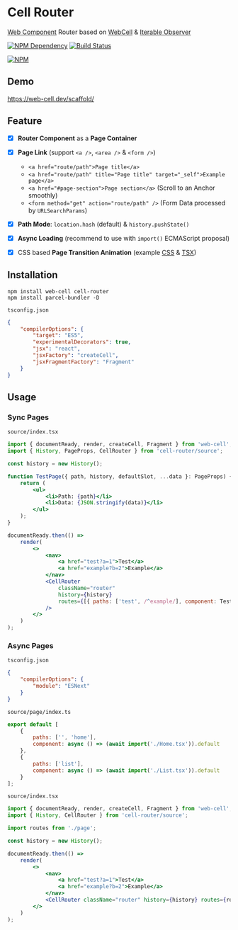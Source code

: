 # Cell Router

[Web Component][1] Router based on [WebCell][2] & [Iterable Observer][3]

[![NPM Dependency](https://david-dm.org/EasyWebApp/cell-router.svg)][4]
[![Build Status](https://travis-ci.com/EasyWebApp/cell-router.svg?branch=master)][5]

[![NPM](https://nodei.co/npm/cell-router.png?downloads=true&downloadRank=true&stars=true)][6]

## Demo

https://web-cell.dev/scaffold/

## Feature

-   [x] **Router Component** as a **Page Container**

-   [x] **Page Link** (support `<a />`, `<area />` & `<form />`)

    -   `<a href="route/path">Page title</a>`
    -   `<a href="route/path" title="Page title" target="_self">Example page</a>`
    -   `<a href="#page-section">Page section</a>` (Scroll to an Anchor smoothly)
    -   `<form method="get" action="route/path" />` (Form Data processed by `URLSearchParams`)

-   [x] **Path Mode**: `location.hash` (default) & `history.pushState()`

-   [x] **Async Loading** (recommend to use with `import()` ECMAScript proposal)

-   [x] CSS based **Page Transition Animation** (example [CSS][7] & [TSX][8])

## Installation

```shell
npm install web-cell cell-router
npm install parcel-bundler -D
```

`tsconfig.json`

```json
{
    "compilerOptions": {
        "target": "ES5",
        "experimentalDecorators": true,
        "jsx": "react",
        "jsxFactory": "createCell",
        "jsxFragmentFactory": "Fragment"
    }
}
```

## Usage

### Sync Pages

`source/index.tsx`

```jsx
import { documentReady, render, createCell, Fragment } from 'web-cell';
import { History, PageProps, CellRouter } from 'cell-router/source';

const history = new History();

function TestPage({ path, history, defaultSlot, ...data }: PageProps) {
    return (
        <ul>
            <li>Path: {path}</li>
            <li>Data: {JSON.stringify(data)}</li>
        </ul>
    );
}

documentReady.then(() =>
    render(
        <>
            <nav>
                <a href="test?a=1">Test</a>
                <a href="example?b=2">Example</a>
            </nav>
            <CellRouter
                className="router"
                history={history}
                routes={[{ paths: ['test', /^example/], component: TestPage }]}
            />
        </>
    )
);
```

### Async Pages

`tsconfig.json`

```json
{
    "compilerOptions": {
        "module": "ESNext"
    }
}
```

`source/page/index.ts`

```javascript
export default [
    {
        paths: ['', 'home'],
        component: async () => (await import('./Home.tsx')).default
    },
    {
        paths: ['list'],
        component: async () => (await import('./List.tsx')).default
    }
];
```

`source/index.tsx`

```jsx
import { documentReady, render, createCell, Fragment } from 'web-cell';
import { History, CellRouter } from 'cell-router/source';

import routes from './page';

const history = new History();

documentReady.then(() =>
    render(
        <>
            <nav>
                <a href="test?a=1">Test</a>
                <a href="example?b=2">Example</a>
            </nav>
            <CellRouter className="router" history={history} routes={routes} />
        </>
    )
);
```

[1]: https://www.webcomponents.org/
[2]: https://web-cell.dev/
[3]: https://web-cell.dev/iterable-observer/
[4]: https://david-dm.org/EasyWebApp/cell-router
[5]: https://travis-ci.com/EasyWebApp/cell-router
[6]: https://nodei.co/npm/cell-router/
[7]: https://github.com/EasyWebApp/cell-router/blob/v2/test/source/index.less#L5
[8]: https://github.com/EasyWebApp/cell-router/blob/v2/test/source/page/index.tsx#L12
